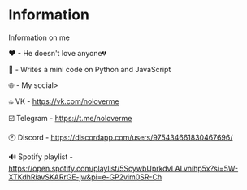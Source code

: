 # Information
Information on me

❤ - He doesn't love anyone💔

🧐 - Writes a mini code on Python and JavaScript

🌐 - My social>

🔝 VK - https://vk.com/noloverme

☑️ Telegram - https://t.me/noloverme

🕐 Discord - https://discordapp.com/users/975434661830467696/

🔊 Spotify playlist - https://open.spotify.com/playlist/5ScywbUprkdvLALvnihp5x?si=5W-XTKdhRiavSKARrGE-jw&pi=e-GP2vim0SR-Ch
